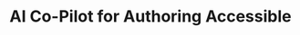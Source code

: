 ---
###############
# DO NOT EDIT
layout: proposal
###############

###############
# TO EDIT
# pub title
title: "AI Co-Pilot for Authoring Accessible"

# publication image
image:
 name: co-pilot.png
 alt-text: "Cute robot in a wheelchair pointing to an extract of code in an electronic device" # provide a short description for the image #a11y

# short description of the publication
motivation: "In today's digital era, the web serves as a vital platform for information dissemination, communication, and engagement. However, individuals with disabilities often face barriers in accessing web content due to inaccessible design and lack of awareness about accessibility guidelines. To promote inclusivity and ensure equal access to information, there is a pressing need to develop AI co-pilots that can assist content authors in creating accessible web content.
An AI co-pilot for authoring accessible web content can act as a virtual assistant, providing real-time guidance, suggestions, and automated checks to ensure compliance with accessibility standards and best practices. By integrating natural language processing and machine learning techniques, the co-pilot can analyse the content being authored and provide contextual recommendations to enhance accessibility, such as suggesting alternative text for images, verifying appropriate heading structure, and identifying potential colour contrast issues.
This research proposal seeks to develop an AI co-pilot specifically designed to support content authors in creating accessible web content. By providing intelligent guidance and automating accessibility checks, the co-pilot aims to empower authors, regardless of their familiarity with accessibility guidelines, to produce inclusive content that can be accessed and consumed by individuals with disabilities.
User studies involving content authors and individuals with disabilities will be conducted to evaluate the effectiveness, usability, and impact of the AI co-pilot in facilitating the creation of accessible web content. The findings of this research endeavour will contribute to advancing inclusive web design practices, fostering equal access to information, and empowering content authors to proactively consider accessibility in their work."

work: "During the thesis, you will develop an AI co-pilot for authoring accessible web content. You will design and implement algorithms and models that leverage natural language processing and machine learning techniques to analyse web content being authored in real-time. You will develop intelligent guidance and automated checks to ensure compliance with accessibility standards and best practices. User studies involving content authors and individuals with disabilities will be conducted to evaluate the effectiveness and usability of the AI co-pilot. You will iteratively refine the co-pilot based on feedback and insights gained from the user studies. The findings will be documented in a comprehensive master's thesis that outlines the development process, evaluation results, and potential impact of the AI co-pilot for authoring accessible web content."

# people associated with the publication
people:
 - cad
 - lsp
 - jpvg

###
---